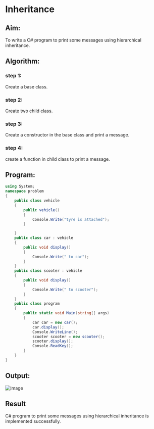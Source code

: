 # Inheritance

## Aim:
To write a C# program to print some messages using hierarchical inheritance.
## Algorithm:
### step 1: 
Create a base class.

### step 2:
Create two child class.

### step 3:
Create a constructor in the base class and print a message.

### step 4:
create a function in child class to print a message.


## Program:
```c#
using System;
namespace problem
{
    public class vehicle
    {
        public vehicle()
        {
            Console.Write("tyre is attached");
        }

    }
    public class car : vehicle
    {
        public void display()
        {
            Console.Write(" to car");
        }
    }
    public class scooter : vehicle
    {
        public void display()
        {
            Console.Write(" to scooter");
        }
    }
    public class program
    {
        public static void Main(string[] args)
        {
            car car = new car();
            car.display();
            Console.WriteLine();
            scooter scooter = new scooter();
            scooter.display();
            Console.ReadKey();
        }
    }
}
```
## Output:
![image](https://user-images.githubusercontent.com/75235402/172891511-f9801459-c806-4e0e-b1df-3adf5ad9e662.png)


## Result
C# program to print some messages using hierarchical inheritance is implemented successfully.
